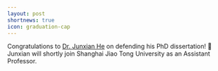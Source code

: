 ```yaml
---
layout: post
shortnews: true
icon: graduation-cap
---
```


Congratulations to [Dr. Junxian He](https://jxhe.github.io/) on defending his PhD dissertation! 🎊 Junxian will shortly join Shanghai Jiao Tong University as an Assistant Professor.
